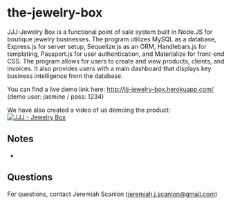 # the-jewelry-box

JJJ-Jewelry Box is a functional point of sale system built in Node.JS for boutique jewelry businesses. The program utilizes MySQL as a database, Express.js for server setup, Sequelize.js as an ORM, Handlebars.js for templating, Passport.js for user authentication, and Materialize for front-end CSS. The program allows for users to create and view products, clients, and invoices. It also provides users with a main dashboard that displays key business intelligence from the database.

You can find a live demo link here: http://jjj-jewelry-box.herokuapp.com/ (demo user: jasmine / pass: 1234)

We have also created a video of us demoing the product:
[![JJJ - Jewelry Box](http://i.imgur.com/xyMnpNI.png)](https://www.youtube.com/watch?v=jCEXaylvxOU "JJJ - Jewelry Box")

## Notes

- 


## Questions

For questions, contact Jeremiah Scanlon (jeremiah.j.scanlon@gmail.com)

